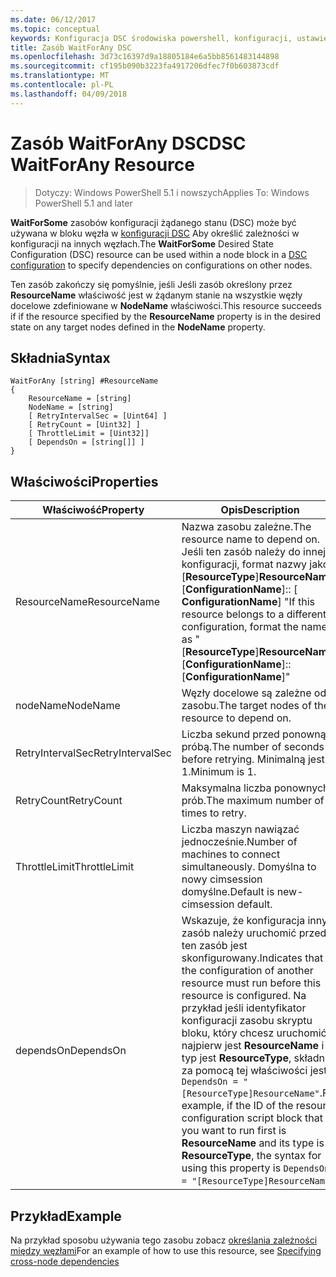 ```yaml
---
ms.date: 06/12/2017
ms.topic: conceptual
keywords: Konfiguracja DSC środowiska powershell, konfiguracji, ustawienia
title: Zasób WaitForAny DSC
ms.openlocfilehash: 3d73c16397d9a18805184e6a5bb8561483144898
ms.sourcegitcommit: cf195b090b3223fa4917206dfec7f0b603873cdf
ms.translationtype: MT
ms.contentlocale: pl-PL
ms.lasthandoff: 04/09/2018
---
```

# <a name="dsc-waitforany-resource"></a><span data-ttu-id="a58b7-103">Zasób WaitForAny DSC</span><span class="sxs-lookup"><span data-stu-id="a58b7-103">DSC WaitForAny Resource</span></span>

> <span data-ttu-id="a58b7-104">Dotyczy: Windows PowerShell 5.1 i nowszych</span><span class="sxs-lookup"><span data-stu-id="a58b7-104">Applies To: Windows PowerShell 5.1 and later</span></span>

<span data-ttu-id="a58b7-105">**WaitForSome** zasobów konfiguracji żądanego stanu (DSC) może być używana w bloku węzła w [konfiguracji DSC](configurations.md) Aby określić zależności w konfiguracji na innych węzłach.</span><span class="sxs-lookup"><span data-stu-id="a58b7-105">The **WaitForSome** Desired State Configuration (DSC) resource can be used within a node block in a [DSC configuration](configurations.md) to specify dependencies on configurations on other nodes.</span></span>

<span data-ttu-id="a58b7-106">Ten zasób zakończy się pomyślnie, jeśli Jeśli zasób określony przez **ResourceName** właściwość jest w żądanym stanie na wszystkie węzły docelowe zdefiniowane w **NodeName** właściwości.</span><span class="sxs-lookup"><span data-stu-id="a58b7-106">This resource succeeds if if the resource specified by the **ResourceName** property is in the desired state on any target nodes defined in the **NodeName** property.</span></span>


## <a name="syntax"></a><span data-ttu-id="a58b7-107">Składnia</span><span class="sxs-lookup"><span data-stu-id="a58b7-107">Syntax</span></span>

```
WaitForAny [string] #ResourceName
{
    ResourceName = [string]
    NodeName = [string]
    [ RetryIntervalSec = [Uint64] ]
    [ RetryCount = [Uint32] ]
    [ ThrottleLimit = [Uint32]]
    [ DependsOn = [string[]] ]
}
```

## <a name="properties"></a><span data-ttu-id="a58b7-108">Właściwości</span><span class="sxs-lookup"><span data-stu-id="a58b7-108">Properties</span></span>

|  <span data-ttu-id="a58b7-109">Właściwość</span><span class="sxs-lookup"><span data-stu-id="a58b7-109">Property</span></span>  |  <span data-ttu-id="a58b7-110">Opis</span><span class="sxs-lookup"><span data-stu-id="a58b7-110">Description</span></span>   |
|---|---|
| <span data-ttu-id="a58b7-111">ResourceName</span><span class="sxs-lookup"><span data-stu-id="a58b7-111">ResourceName</span></span>| <span data-ttu-id="a58b7-112">Nazwa zasobu zależne.</span><span class="sxs-lookup"><span data-stu-id="a58b7-112">The resource name to depend on.</span></span> <span data-ttu-id="a58b7-113">Jeśli ten zasób należy do innej konfiguracji, format nazwy jako "[__ResourceType__]__ResourceName__:: [__ConfigurationName__]:: [ __ConfigurationName__] "</span><span class="sxs-lookup"><span data-stu-id="a58b7-113">If this resource belongs to a different configuration, format the name as "[__ResourceType__]__ResourceName__::[__ConfigurationName__]::[__ConfigurationName__]"</span></span>|
| <span data-ttu-id="a58b7-114">nodeName</span><span class="sxs-lookup"><span data-stu-id="a58b7-114">NodeName</span></span>| <span data-ttu-id="a58b7-115">Węzły docelowe są zależne od zasobu.</span><span class="sxs-lookup"><span data-stu-id="a58b7-115">The target nodes of the resource to depend on.</span></span>|
| <span data-ttu-id="a58b7-116">RetryIntervalSec</span><span class="sxs-lookup"><span data-stu-id="a58b7-116">RetryIntervalSec</span></span>| <span data-ttu-id="a58b7-117">Liczba sekund przed ponowną próbą.</span><span class="sxs-lookup"><span data-stu-id="a58b7-117">The number of seconds before retrying.</span></span> <span data-ttu-id="a58b7-118">Minimalną jest 1.</span><span class="sxs-lookup"><span data-stu-id="a58b7-118">Minimum is 1.</span></span>|
| <span data-ttu-id="a58b7-119">RetryCount</span><span class="sxs-lookup"><span data-stu-id="a58b7-119">RetryCount</span></span>| <span data-ttu-id="a58b7-120">Maksymalna liczba ponownych prób.</span><span class="sxs-lookup"><span data-stu-id="a58b7-120">The maximum number of times to retry.</span></span>|
| <span data-ttu-id="a58b7-121">ThrottleLimit</span><span class="sxs-lookup"><span data-stu-id="a58b7-121">ThrottleLimit</span></span>| <span data-ttu-id="a58b7-122">Liczba maszyn nawiązać jednocześnie.</span><span class="sxs-lookup"><span data-stu-id="a58b7-122">Number of machines to connect simultaneously.</span></span> <span data-ttu-id="a58b7-123">Domyślna to nowy cimsession domyślne.</span><span class="sxs-lookup"><span data-stu-id="a58b7-123">Default is new-cimsession default.</span></span>|
| <span data-ttu-id="a58b7-124">dependsOn</span><span class="sxs-lookup"><span data-stu-id="a58b7-124">DependsOn</span></span> | <span data-ttu-id="a58b7-125">Wskazuje, że konfiguracja inny zasób należy uruchomić przed ten zasób jest skonfigurowany.</span><span class="sxs-lookup"><span data-stu-id="a58b7-125">Indicates that the configuration of another resource must run before this resource is configured.</span></span> <span data-ttu-id="a58b7-126">Na przykład jeśli identyfikator konfiguracji zasobu skryptu bloku, który chcesz uruchomić najpierw jest __ResourceName__ i jej typ jest __ResourceType__, składnia za pomocą tej właściwości jest `DependsOn = "[ResourceType]ResourceName"`.</span><span class="sxs-lookup"><span data-stu-id="a58b7-126">For example, if the ID of the resource configuration script block that you want to run first is __ResourceName__ and its type is __ResourceType__, the syntax for using this property is `DependsOn = "[ResourceType]ResourceName"`.</span></span>|


## <a name="example"></a><span data-ttu-id="a58b7-127">Przykład</span><span class="sxs-lookup"><span data-stu-id="a58b7-127">Example</span></span>

<span data-ttu-id="a58b7-128">Na przykład sposobu używania tego zasobu zobacz [określania zależności między węzłami](crossNodeDependencies.md)</span><span class="sxs-lookup"><span data-stu-id="a58b7-128">For an example of how to use this resource, see [Specifying cross-node dependencies](crossNodeDependencies.md)</span></span>